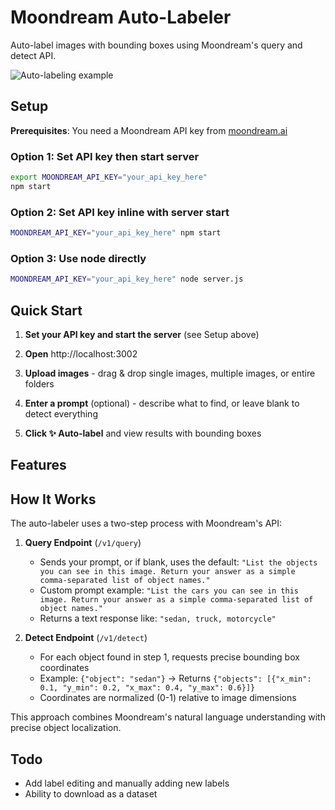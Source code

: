 # Moondream Auto-Labeler

Auto-label images with bounding boxes using Moondream's query and detect API.

![Auto-labeling example](auto_label_example.gif)

## Setup

**Prerequisites**: You need a Moondream API key from [moondream.ai](https://moondream.ai)

### Option 1: Set API key then start server
```bash
export MOONDREAM_API_KEY="your_api_key_here"
npm start
```

### Option 2: Set API key inline with server start
```bash
MOONDREAM_API_KEY="your_api_key_here" npm start
```

### Option 3: Use node directly
```bash
MOONDREAM_API_KEY="your_api_key_here" node server.js
```

## Quick Start

1. **Set your API key and start the server** (see Setup above)

2. **Open** http://localhost:3002

3. **Upload images** - drag & drop single images, multiple images, or entire folders

4. **Enter a prompt** (optional) - describe what to find, or leave blank to detect everything

5. **Click ✨ Auto-label** and view results with bounding boxes

## Features


## How It Works

The auto-labeler uses a two-step process with Moondream's API:

1. **Query Endpoint** (`/v1/query`)
   - Sends your prompt, or if blank, uses the default: `"List the objects you can see in this image. Return your answer as a simple comma-separated list of object names."`
   - Custom prompt example: `"List the cars you can see in this image. Return your answer as a simple comma-separated list of object names."`
   - Returns a text response like: `"sedan, truck, motorcycle"`

2. **Detect Endpoint** (`/v1/detect`) 
   - For each object found in step 1, requests precise bounding box coordinates
   - Example: `{"object": "sedan"}` → Returns `{"objects": [{"x_min": 0.1, "y_min": 0.2, "x_max": 0.4, "y_max": 0.6}]}`
   - Coordinates are normalized (0-1) relative to image dimensions

This approach combines Moondream's natural language understanding with precise object localization.

## Todo
- Add label editing and manually adding new labels
- Ability to download as a dataset